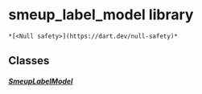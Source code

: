 


# smeup_label_model library






    *[<Null safety>](https://dart.dev/null-safety)*





## Classes

##### [SmeupLabelModel](../smeup_models_widgets_smeup_label_model/SmeupLabelModel-class.md)



 















